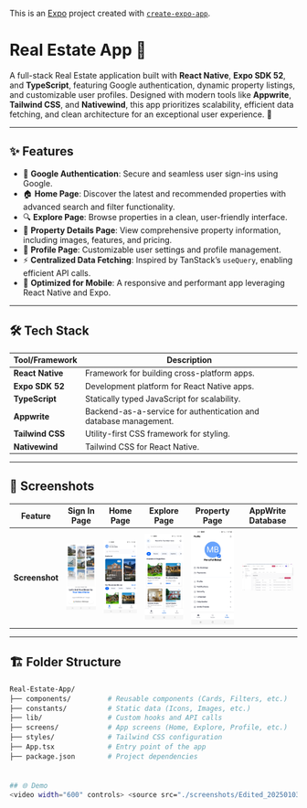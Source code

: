 This is an [Expo](https://expo.dev) project created with [`create-expo-app`](https://www.npmjs.com/package/create-expo-app).
# Real Estate App 🏡

A full-stack Real Estate application built with **React Native**, **Expo SDK 52**, and **TypeScript**, featuring Google authentication, dynamic property listings, and customizable user profiles. Designed with modern tools like **Appwrite**, **Tailwind CSS**, and **Nativewind**, this app prioritizes scalability, efficient data fetching, and clean architecture for an exceptional user experience. 🚀

---

## ✨ Features

- 🔑 **Google Authentication**: Secure and seamless user sign-ins using Google.
- 🏠 **Home Page**: Discover the latest and recommended properties with advanced search and filter functionality.
- 🔍 **Explore Page**: Browse properties in a clean, user-friendly interface.
- 📄 **Property Details Page**: View comprehensive property information, including images, features, and pricing.
- 👤 **Profile Page**: Customizable user settings and profile management.
- ⚡ **Centralized Data Fetching**: Inspired by TanStack’s `useQuery`, enabling efficient API calls.
- 📱 **Optimized for Mobile**: A responsive and performant app leveraging React Native and Expo.

---

## 🛠️ Tech Stack

| Tool/Framework   | Description                                   |
|-------------------|-----------------------------------------------|
| **React Native**  | Framework for building cross-platform apps.  |
| **Expo SDK 52**   | Development platform for React Native apps.  |
| **TypeScript**    | Statically typed JavaScript for scalability. |
| **Appwrite**      | Backend-as-a-service for authentication and database management. |
| **Tailwind CSS**  | Utility-first CSS framework for styling.     |
| **Nativewind**    | Tailwind CSS for React Native.               |

---

## 📸 Screenshots

| Feature             | Sign In Page                              | Home Page                               | Explore Page                            | Property Page                           | AppWrite Database                        |
|----------------------|-------------------------------------------|-----------------------------------------|-----------------------------------------|-----------------------------------------|------------------------------------------|
| **Screenshot**       | <img src="./screenshots/house_app1.jpg" alt="Sign In Page" width="200"/> | <img src="./screenshots/house_app2.jpg" alt="Home Page" width="200"/> | <img src="./screenshots/house_app3.jpg" alt="Explore Page" width="200"/> | <img src="./screenshots/house_app4.jpg" alt="Property Page" width="200"/> | <img src="./screenshots/house_appwrite.png" alt="AppWrite Database" width="300"/> |



---

## 🏗️ Folder Structure
```bash
Real-Estate-App/
├── components/         # Reusable components (Cards, Filters, etc.)
├── constants/          # Static data (Icons, Images, etc.)
├── lib/                # Custom hooks and API calls
├── screens/            # App screens (Home, Explore, Profile, etc.)
├── styles/             # Tailwind CSS configuration
├── App.tsx             # Entry point of the app
├── package.json        # Project dependencies


## 🌐 Demo
<video width="600" controls> <source src="./screenshots/Edited_20250103_021818 (1).mp4" type="video/mp4"> Your browser does not support the video tag. </video> ```
